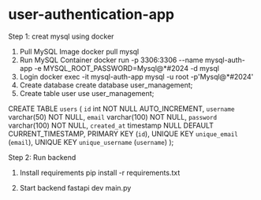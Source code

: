# user-authentication-app

Step 1: creat mysql using docker

1. Pull MySQL Image
docker pull mysql
2. Run MySQL Container
docker run -p 3306:3306 --name mysql-auth-app -e MYSQL_ROOT_PASSWORD=Mysql@*#2024 -d mysql
3. Login
docker exec -it mysql-auth-app mysql -u root -p'Mysql@*#2024'
4. Create database
create database user_management;
5. Create table user
use user_management;

CREATE TABLE `users` (
   `id` int NOT NULL AUTO_INCREMENT,
   `username` varchar(50) NOT NULL,
   `email` varchar(100) NOT NULL,
   `password` varchar(100) NOT NULL,
   `created_at` timestamp NULL DEFAULT CURRENT_TIMESTAMP,
   PRIMARY KEY (`id`),
   UNIQUE KEY `unique_email` (`email`),
   UNIQUE KEY `unique_username` (`username`)
 );


 Step 2: Run backend

 1. Install requirements
 pip install -r requirements.txt

2. Start backend
 fastapi dev main.py